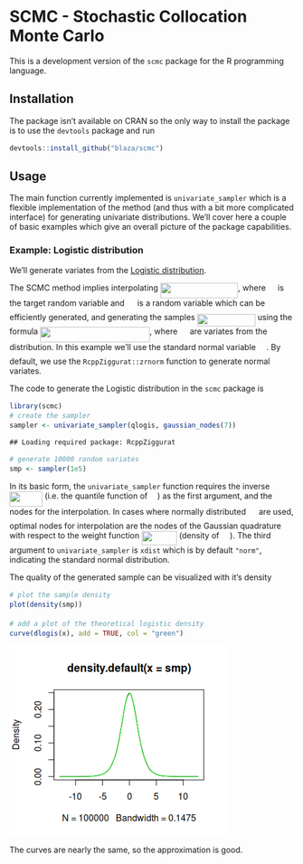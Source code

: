 SCMC - Stochastic Collocation Monte Carlo
================

This is a development version of the `scmc` package for the R
programming language.

## Installation

The package isn’t available on CRAN so the only way to install the
package is to use the `devtools` package and run

``` r
devtools::install_github("blaza/scmc")
```

## Usage

The main function currently implemented is `univariate_sampler` which is
a flexible implementation of the method (and thus with a bit more
complicated interface) for generating univariate distributions. We’ll
cover here a couple of basic examples which give an overall picture of
the package capabilities.

### Example: Logistic distribution

We’ll generate variates from the [Logistic
distribution](https://en.wikipedia.org/wiki/Logistic_distribution).

The SCMC method implies interpolating <img src="/tex/2fdcddbb0b5e3c6c0113fd3d3d582daa.svg?invert_in_darkmode&sanitize=true" align=middle width=137.47713869999998pt height=26.76175259999998pt/>, where <img src="/tex/91aac9730317276af725abd8cef04ca9.svg?invert_in_darkmode&sanitize=true" align=middle width=13.19638649999999pt height=22.465723500000017pt/> is
the target random variable and <img src="/tex/cbfb1b2a33b28eab8a3e59464768e810.svg?invert_in_darkmode&sanitize=true" align=middle width=14.908688849999992pt height=22.465723500000017pt/> is a random variable which can be
efficiently generated, and generating the samples <img src="/tex/6201a65675dd183ca90b38e2e4199f1e.svg?invert_in_darkmode&sanitize=true" align=middle width=102.90143654999997pt height=21.68300969999999pt/> using
the formula <img src="/tex/ce2dfd2c61061f642465ace58099503e.svg?invert_in_darkmode&sanitize=true" align=middle width=193.7196162pt height=26.76175259999998pt/>, where <img src="/tex/b8b821c94d9b926acb24ae86cf37379f.svg?invert_in_darkmode&sanitize=true" align=middle width=13.88243669999999pt height=21.68300969999999pt/> are variates from the
<img src="/tex/cbfb1b2a33b28eab8a3e59464768e810.svg?invert_in_darkmode&sanitize=true" align=middle width=14.908688849999992pt height=22.465723500000017pt/> distribution. In this example we’ll use the standard normal variable
<img src="/tex/cbfb1b2a33b28eab8a3e59464768e810.svg?invert_in_darkmode&sanitize=true" align=middle width=14.908688849999992pt height=22.465723500000017pt/>. By default, we use the `RcppZiggurat::zrnorm` function to generate
normal variates.

The code to generate the Logistic distribution in the `scmc` package is

``` r
library(scmc)
# create the sampler
sampler <- univariate_sampler(qlogis, gaussian_nodes(7))
```

    ## Loading required package: RcppZiggurat

``` r
# generate 10000 random variates
smp <- sampler(1e5)
```

In its basic form, the `univariate_sampler` function requires the
inverse <img src="/tex/824510ff61d55e979ae26a3c883cff4c.svg?invert_in_darkmode&sanitize=true" align=middle width=58.401837449999995pt height=26.76175259999998pt/> (i.e. the quantile function of <img src="/tex/91aac9730317276af725abd8cef04ca9.svg?invert_in_darkmode&sanitize=true" align=middle width=13.19638649999999pt height=22.465723500000017pt/>) as the first
argument, and the nodes for the interpolation. In cases where normally
distributed <img src="/tex/cbfb1b2a33b28eab8a3e59464768e810.svg?invert_in_darkmode&sanitize=true" align=middle width=14.908688849999992pt height=22.465723500000017pt/> are used, optimal nodes for interpolation are the nodes
of the Gaussian quadrature with respect to the weight function <img src="/tex/65fe3c64cd3b68557ed98157dac45e26.svg?invert_in_darkmode&sanitize=true" align=middle width=62.43146744999999pt height=24.65753399999998pt/>
(density of <img src="/tex/cbfb1b2a33b28eab8a3e59464768e810.svg?invert_in_darkmode&sanitize=true" align=middle width=14.908688849999992pt height=22.465723500000017pt/>). The third argument to `univariate_sampler` is `xdist`
which is by default `"norm"`, indicating the standard normal
distribution.

The quality of the generated sample can be visualized with it’s density

``` r
# plot the sample density
plot(density(smp))

# add a plot of the theoretical logistic density
curve(dlogis(x), add = TRUE, col = "green")
```

![](README.tex_files/figure-gfm/unnamed-chunk-3-1.png)<!-- -->

The curves are nearly the same, so the approximation is good.
